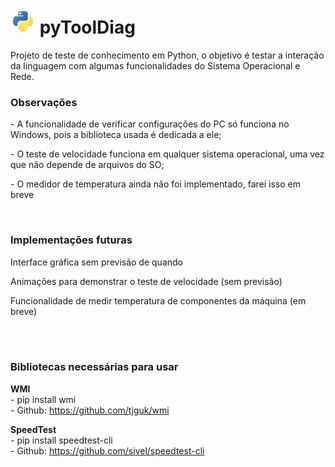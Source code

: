 # <img src="https://raw.githubusercontent.com/devicons/devicon/master/icons/python/python-original.svg" alt="python" width="40" height="40"/> pyToolDiag

<p> Projeto de teste de conhecimento em Python, o objetivo é testar a interação da linguagem com algumas funcionalidades do Sistema Operacional e Rede.</p>

<h3>Observações</h3>
<p>- A funcionalidade de verificar configurações do PC só funciona no Windows, pois a biblioteca usada é dedicada a ele;</p>
<p>- O teste de velocidade funciona em qualquer sistema operacional, uma vez que não depende de arquivos do SO;</p>
<p>- O medidor de temperatura ainda não foi implementado, farei isso em breve</p>
<br>
<h3>Implementações futuras</h3>
<p> Interface gráfica sem previsão de quando</p>
<p> Animações para demonstrar o teste de velocidade (sem previsão)</p>
<p> Funcionalidade de medir temperatura de componentes da máquina (em breve)</p>
<br>
<br>
<h3>Bibliotecas necessárias para usar</h3>
<p><strong>WMI</strong><br>
- pip install wmi<br>
- Github: <a href="https://github.com/tjguk/wmi">https://github.com/tjguk/wmi</a>
</p>
<p><strong>SpeedTest</strong><br>
- pip install speedtest-cli<br>
- Github: <a href="https://github.com/sivel/speedtest-cli">https://github.com/sivel/speedtest-cli</a>
</p>
